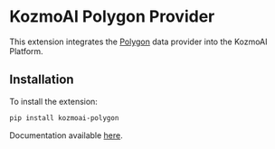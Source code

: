 # KozmoAI Polygon Provider

This extension integrates the [Polygon](https://polygon.io/) data provider into the KozmoAI Platform.

## Installation

To install the extension:

```bash
pip install kozmoai-polygon
```

Documentation available [here](https://docs.kozmoai.co/platform/developer_guide/contributing).
